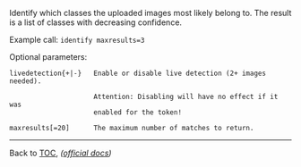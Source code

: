 Identify which classes the uploaded images most likely belong to. The result is
a list of classes with decreasing confidence.

Example call: `identify maxresults=3`


Optional parameters:

    livedetection{+|-}   Enable or disable live detection (2+ images needed).

                         Attention: Disabling will have no effect if it was
                         enabled for the token!

    maxresults[=20]      The maximum number of matches to return.

---

Back to [TOC](./toc.md), *([official docs](https://developer.bioid.com/bwsreference/web-api/web-identify-api))*